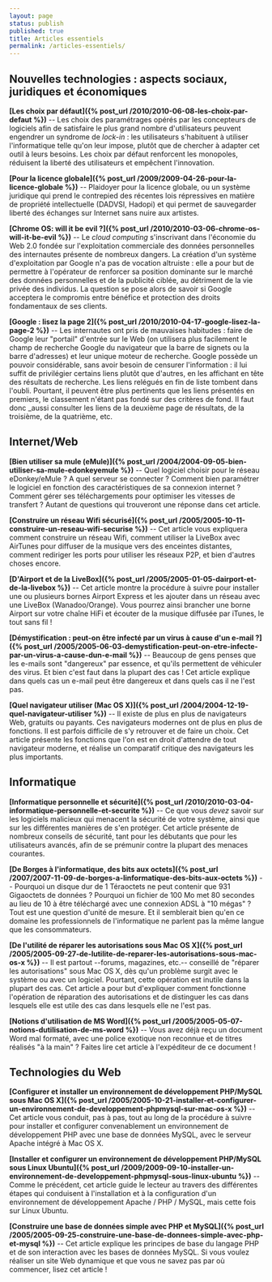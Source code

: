 ```yaml
---
layout: page
status: publish
published: true
title: Articles essentiels
permalink: /articles-essentiels/
---
```



## Nouvelles technologies : aspects sociaux, juridiques et économiques

**[Les choix par défaut]({% post_url /2010/2010-06-08-les-choix-par-defaut %})** -- 
Les choix des paramétrages opérés par les concepteurs de logiciels afin de satisfaire le plus grand nombre d'utilisateurs peuvent engendrer un syndrome de _lock-in_ : les utilisateurs s'habituent à utiliser l'informatique telle qu'on leur impose, plutôt que de chercher à adapter cet outil à leurs besoins. Les choix par défaut renforcent les monopoles, réduisent la liberté des utilisateurs et empêchent l'innovation.

**[Pour la licence globale]({% post_url /2009/2009-04-26-pour-la-licence-globale %})** -- 
Plaidoyer pour la licence globale, ou un système juridique qui prend le contrepied des récentes lois répressives en matière de propriété intellectuelle (DADVSI, Hadopi) et qui permet de sauvegarder liberté des échanges sur Internet sans nuire aux artistes.

**[Chrome OS: will it be evil ?]({% post_url /2010/2010-03-06-chrome-os-will-it-be-evil %})** -- 
Le _cloud computing_ s'inscrivant dans l'économie du Web 2.0 fondée sur l'exploitation commerciale des données personnelles des internautes présente de nombreux dangers. La création d'un système d'exploitation par Google n'a pas de vocation altruiste : elle a pour but de permettre à l'opérateur de renforcer sa position dominante sur le marché des données personnelles et de la publicité ciblée, au détriment de la vie privée des individus. La question se pose alors de savoir si Google acceptera le compromis entre bénéfice et protection des droits fondamentaux de ses clients.

**[Google : lisez la page 2]({% post_url /2010/2010-04-17-google-lisez-la-page-2 %})** -- 
Les internautes ont pris de mauvaises habitudes : faire de Google leur "portail" d'entrée sur le Web (on utilisera plus facilement le champ de recherche Google du navigateur que la barre de signets ou la barre d'adresses) et leur unique moteur de recherche. Google possède un pouvoir considérable, sans avoir besoin de censurer l'information : il lui suffit de privilégier certains liens plutôt que d'autres, en les affichant en tête des résultats de recherche. Les liens relégués en fin de liste tombent dans l'oubli. Pourtant, il peuvent être plus pertinents que les liens présentés en premiers, le classement n'étant pas fondé sur des critères de fond. Il faut donc _aussi consulter les liens de la deuxième page de résultats, de la troisième, de la quatrième, etc.

## Internet/Web


**[Bien utiliser sa mule (eMule)]({% post_url /2004/2004-09-05-bien-utiliser-sa-mule-edonkeyemule %})** -- 
Quel logiciel choisir pour le réseau eDonkey/eMule ? A quel serveur se connecter ? Comment bien paramétrer le logiciel en fonction des caractéristiques de sa connexion internet ? Comment gérer ses téléchargements pour optimiser les vitesses de transfert ? Autant de questions qui trouveront une réponse dans cet article.

**[Construire un réseau Wifi sécurisé]({% post_url /2005/2005-10-11-construire-un-reseau-wifi-securise %})** -- 
Cet article vous expliquera comment construire un réseau Wifi, comment utiliser la LiveBox avec AirTunes pour diffuser de la musique vers des enceintes distantes, comment rediriger les ports pour utiliser les réseaux P2P, et bien d'autres choses encore.

**[D'Airport et de la LiveBox]({% post_url /2005/2005-01-05-dairport-et-de-la-livebox %})** -- 
Cet article montre la procédure à suivre pour installer une ou plusieurs bornes Airport Express et les ajouter dans un réseau avec une LiveBox (Wanadoo/Orange). Vous pourrez ainsi brancher une borne Airport sur votre chaîne HiFi et écouter de la musique diffusée par iTunes, le tout sans fil !

**[Démystification : peut-on être infecté par un virus à cause d'un e-mail ?]({% post_url /2005/2005-06-03-demystification-peut-on-etre-infecte-par-un-virus-a-cause-dun-e-mail %})** -- 
Beaucoup de gens penses que les e-mails sont "dangereux" par essence, et qu'ils permettent de véhiculer des virus. Et bien c'est faut dans la plupart des cas ! Cet article explique dans quels cas un e-mail peut être dangereux et dans quels cas il ne l'est pas.


**[Quel navigateur utiliser (Mac OS X)]({% post_url /2004/2004-12-19-quel-navigateur-utiliser %})** -- 
Il existe de plus en plus de navigateurs Web, gratuits ou payants. Ces navigateurs modernes ont de plus en plus de fonctions. Il est parfois difficile de s'y retrouver et de faire un choix. Cet article présente les fonctions que l'on est en droit d'attendre de tout navigateur moderne, et réalise un comparatif critique des navigateurs les plus importants.

## Informatique

**[Informatique personnelle et sécurité]({% post_url /2010/2010-03-04-informatique-personnelle-et-securite %})** -- 
Ce que vous _devez_ savoir sur les logiciels malicieux qui menacent la sécurité de votre système, ainsi que sur les différentes manières de s'en protéger. Cet article présente de nombreux conseils de sécurité, tant pour les débutants que pour les utilisateurs avancés, afin de se prémunir contre la plupart des menaces courantes.

**[De Borges à l'informatique, des bits aux octets]({% post_url /2007/2007-11-09-de-borges-a-linformatique-des-bits-aux-octets %})** -- 
Pourquoi un disque dur de 1 Téraoctets ne peut contenir que 931 Gigaoctets de données ? Pourquoi un fichier de 100 Mo met 80 secondes au lieu de 10 à être téléchargé avec une connexion ADSL à "10 mégas" ? Tout est une question d'unité de mesure. Et il semblerait bien qu'en ce domaine les professionnels de l'informatique ne parlent pas la même langue que les consommateurs.

**[De l'utilité de réparer les autorisations sous Mac OS X]({% post_url /2005/2005-09-27-de-lutilite-de-reparer-les-autorisations-sous-mac-os-x %})** -- 
Il est partout --forums, magazines, etc.-- conseillé de "réparer les autorisations" sous Mac OS X, dès qu'un problème surgit avec le système ou avec un logiciel. Pourtant, cette opération est inutile dans la plupart des cas. Cet article a pour but d'expliquer comment fonctionne l'opération de réparation des autorisations et de distinguer les cas dans lesquels elle est utile des cas dans lesquels elle ne l'est pas.

**[Notions d'utilisation de MS Word]({% post_url /2005/2005-05-07-notions-dutilisation-de-ms-word %})** -- 
Vous avez déjà reçu un document Word mal formaté, avec une police exotique non reconnue et de titres réalisés "à la main" ? Faites lire cet article à l'expéditeur de ce document !

## Technologies du Web

**[Configurer et installer un environnement de développement PHP/MySQL sous Mac OS X]({% post_url /2005/2005-10-21-installer-et-configurer-un-environnement-de-developpement-phpmysql-sur-mac-os-x %})** -- 
Cet article vous conduit, pas à pas, tout au long de la procédure à suivre pour installer et configurer convenablement un environnement de développement PHP avec une base de données MySQL, avec le serveur Apache intégré à Mac OS X.

**[Installer et configurer un environnement de développement PHP/MySQL sous Linux Ubuntu]({% post_url /2009/2009-09-10-installer-un-environnement-de-developpement-phpmysql-sous-linux-ubuntu %})** -- 
Comme le précédent, cet article guide le lecteur au travers des différentes étapes qui conduisent à l'installation et à la configuration d'un environnement de développement Apache / PHP / MySQL, mais cette fois sur Linux Ubuntu.

**[Construire une base de données simple avec PHP et MySQL]({% post_url /2005/2005-09-25-construire-une-base-de-donnees-simple-avec-php-et-mysql %})** -- 
Cet article explique les principes de base du langage PHP et de son interaction avec les bases de données MySQL. Si vous voulez réaliser un site Web dynamique et que vous ne savez pas par où commencer, lisez cet article !
